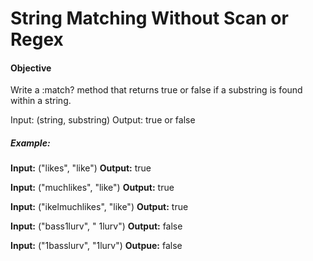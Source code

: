 # String Matching Without Scan or Regex

#### Objective

Write a :match? method that returns true or false if a substring is found within a string.

Input: (string, substring)
Output: true or false

##### Example:

<b>Input:</b> ("likes", "like")
<b>Output:</b> true

<b>Input:</b> ("muchlikes", "like")
<b>Output:</b> true

<b>Input:</b> ("ikelmuchlikes", "like")
<b>Output:</b> true

<b>Input:</b> ("bass1lurv", " 1lurv")
<b>Output:</b> false

<b>Input:</b> ("1basslurv", "1lurv")
<b>Outpue:</b> false
